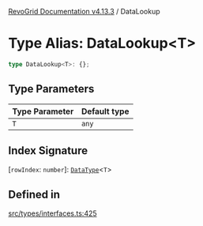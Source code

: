 [RevoGrid Documentation v4.13.3](README.md) / DataLookup

# Type Alias: DataLookup\<T\>

```ts
type DataLookup<T>: {};
```

## Type Parameters

| Type Parameter | Default type |
| ------ | ------ |
| `T` | `any` |

## Index Signature

 \[`rowIndex`: `number`\]: [`DataType`](TypeAlias.DataType.md)\<`T`\>

## Defined in

[src/types/interfaces.ts:425](https://github.com/revolist/revogrid/blob/827fce61250cb005ab132b3ed11b8ae836712e7b/src/types/interfaces.ts#L425)
